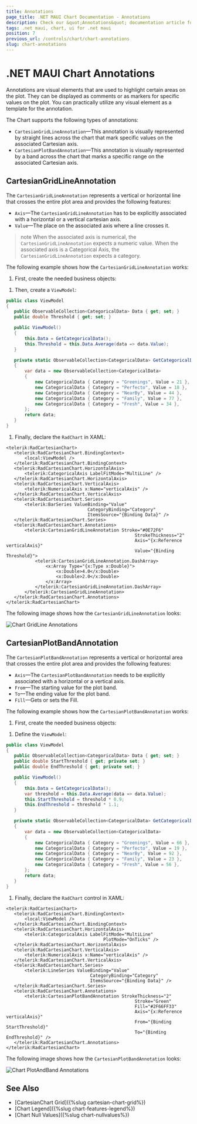 ```yaml
---
title: Annotations
page_title: .NET MAUI Chart Documentation - Annotations
description: Check our &quot;Annotations&quot; documentation article for Telerik Chart for .NET MAUI.
tags: .net maui, chart, ui for .net maui
position: 7
previous_url: /controls/chart/chart-annotations
slug: chart-annotations
---
```


# .NET MAUI Chart Annotations

Annotations are visual elements that are used to highlight certain areas on the plot. They can be displayed as comments or as markers for specific values on the plot. You can practically utilize any visual element as a template for the annotation.

The Chart supports the following types of annotations:

- `CartesianGridLineAnnotation`&mdash;This annotation is visually represented by straight lines across the chart that mark specific values on the associated Cartesian axis.
- `CartesianPlotBandAnnotation`&mdash;This annotation is visually represented by a band across the chart that marks a specific range on the associated Cartesian axis.

## CartesianGridLineAnnotation

The `CartesianGridLineAnnotation` represents a vertical or horizontal line that crosses the entire plot area and provides the following features:

- `Axis`&mdash;The `CartesianGridLineAnnotation` has to be explicitly associated with a horizontal or a vertical cartesian axis.
- `Value`&mdash;The place on the associated axis where a line crosses it.

>note When the associated axis is numerical, the `CartesianGridLineAnnotation` expects a numeric value. When the associated axis is a Categorical Axis, the `CartesianGridLineAnnotation` expects a category.

The following example shows how the `CartesianGridLineAnnotation` works:

1. First, create the needed business objects:

 <snippet id='categorical-data-model' />

1. Then, create a `ViewModel`:

 ```C#
public class ViewModel
{
    public ObservableCollection<CategoricalData> Data { get; set; }
    public double Threshold { get; set; }

    public ViewModel()
    {
        this.Data = GetCategoricalData();
        this.Threshold = this.Data.Average(data => data.Value);
    }

    private static ObservableCollection<CategoricalData> GetCategoricalData()
    {
        var data = new ObservableCollection<CategoricalData>
        {
            new CategoricalData { Category = "Greenings", Value = 21 },
            new CategoricalData { Category = "Perfecto", Value = 18 },
            new CategoricalData { Category = "NearBy", Value = 44 },
            new CategoricalData { Category = "Family", Value = 77 },
            new CategoricalData { Category = "Fresh", Value = 34 },
        };
        return data;
    }
}
 ```

1. Finally, declare the `RadChart` in XAML:

 ```XAML
<telerik:RadCartesianChart>
    <telerik:RadCartesianChart.BindingContext>
        <local:ViewModel />
    </telerik:RadCartesianChart.BindingContext>
    <telerik:RadCartesianChart.HorizontalAxis>
        <telerik:CategoricalAxis LabelFitMode="MultiLine" />
    </telerik:RadCartesianChart.HorizontalAxis>
    <telerik:RadCartesianChart.VerticalAxis>
        <telerik:NumericalAxis x:Name="verticalAxis" />
    </telerik:RadCartesianChart.VerticalAxis>
    <telerik:RadCartesianChart.Series>
        <telerik:BarSeries ValueBinding="Value"
                                CategoryBinding="Category"
                                ItemsSource="{Binding Data}" />
    </telerik:RadCartesianChart.Series>
    <telerik:RadCartesianChart.Annotations>
        <telerik:CartesianGridLineAnnotation Stroke="#0E72F6"
                                                  StrokeThickness="2"
                                                  Axis="{x:Reference verticalAxis}"
                                                  Value="{Binding Threshold}">
            <telerik:CartesianGridLineAnnotation.DashArray>
                <x:Array Type="{x:Type x:Double}">
                    <x:Double>4.0</x:Double>
                    <x:Double>2.0</x:Double>
                </x:Array>
            </telerik:CartesianGridLineAnnotation.DashArray>
        </telerik:CartesianGridLineAnnotation>
    </telerik:RadCartesianChart.Annotations>
</telerik:RadCartesianChart>
 ```

The following image shows how the `CartesianGridLineAnnotation` looks:

![Chart GridLine Annotations](images/chart-annotations-grid-line-examples.png)

## CartesianPlotBandAnnotation

The `CartesianPlotBandAnnotation` represents a vertical or horizontal area that crosses the entire plot area and provides the following features:

- `Axis`&mdash;The `CartesianPlotBandAnnotation` needs to be explicitly associated with a horizontal or a vertical axis.
- `From`&mdash;The starting value for the plot band.
- `To`&mdash;The ending value for the plot band.
- `Fill`&mdash;Gets or sets the Fill.

The following example shows how the `CartesianPlotBandAnnotation` works:

1. First, create the needed business objects:

 <snippet id='categorical-data-model' />


1. Define the `ViewModel`:

 ```C#
public class ViewModel
{
    public ObservableCollection<CategoricalData> Data { get; set; }
    public double StartThreshold { get; private set; }
    public double EndThreshold { get; private set; }

    public ViewModel()
    {
        this.Data = GetCategoricalData();
        var threshold = this.Data.Average(data => data.Value);
        this.StartThreshold = threshold * 0.9;
        this.EndThreshold = threshold * 1.1;
    }

    private static ObservableCollection<CategoricalData> GetCategoricalData()
    {
        var data = new ObservableCollection<CategoricalData>
        {
            new CategoricalData { Category = "Greenings", Value = 66 },
            new CategoricalData { Category = "Perfecto", Value = 19 },
            new CategoricalData { Category = "NearBy", Value = 92 },
            new CategoricalData { Category = "Family", Value = 23 },
            new CategoricalData { Category = "Fresh", Value = 56 },
        };
        return data;
    }
}
 ```

1. Finally, declare the `RadChart` control in XAML:

 ```XAML
<telerik:RadCartesianChart>
    <telerik:RadCartesianChart.BindingContext>
        <local:ViewModel />
    </telerik:RadCartesianChart.BindingContext>
    <telerik:RadCartesianChart.HorizontalAxis>
        <telerik:CategoricalAxis LabelFitMode="MultiLine"
                                      PlotMode="OnTicks" />
    </telerik:RadCartesianChart.HorizontalAxis>
    <telerik:RadCartesianChart.VerticalAxis>
        <telerik:NumericalAxis x:Name="verticalAxis" />
    </telerik:RadCartesianChart.VerticalAxis>
    <telerik:RadCartesianChart.Series>
        <telerik:LineSeries ValueBinding="Value"
                                 CategoryBinding="Category"
                                 ItemsSource="{Binding Data}" />
    </telerik:RadCartesianChart.Series>
    <telerik:RadCartesianChart.Annotations>
        <telerik:CartesianPlotBandAnnotation StrokeThickness="2"
                                                  Stroke="Green"
                                                  Fill="#2F66FF33"
                                                  Axis="{x:Reference verticalAxis}"
                                                  From="{Binding StartThreshold}"
                                                  To="{Binding EndThreshold}" />
    </telerik:RadCartesianChart.Annotations>
</telerik:RadCartesianChart>
 ```

The following image shows how the `CartesianPlotBandAnnotation` looks:

![Chart PlotAndBand Annotations](images/chart-annotations-plot-band-example.png)

## See Also

- [CartesianChart Grid]({%slug cartesian-chart-grid%})
- [Chart Legend]({%slug chart-features-legend%})
- [Chart Null Values]({%slug chart-nullvalues%})
